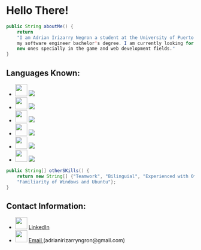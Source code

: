 # Hello There!


```java
public String aboutMe() {
    return 
    "I am Adrian Irizarry Negron a student at the University of Puerto Rico Mayaguez currently on my third year of
    my software engineer bachelor's degree. I am currently looking for any opportunities to improve my skills and learn 
    new ones specially in the game and web development fields."
}
```


## Languages Known:
<ul>
    <li><img src="https://cdn.jsdelivr.net/gh/devicons/devicon/icons/cplusplus/cplusplus-original.svg" height = "32px" width = "32px" /> <img src = "https://progress-bar.dev/75/"/> </li>
    <li><img src="https://cdn.jsdelivr.net/gh/devicons/devicon/icons/java/java-original-wordmark.svg" height = "32px" width = "32px" /> <img src = "https://progress-bar.dev/75/"/> </li>
    <li><img src="https://cdn.jsdelivr.net/gh/devicons/devicon/icons/python/python-original.svg" height = "32px" width = "32px" /> <img src = "https://progress-bar.dev/50/"/> </li>
    <li><img src="https://cdn.jsdelivr.net/gh/devicons/devicon/icons/html5/html5-original.svg" height = "32px" width = "32px" /> <img src = "https://progress-bar.dev/25/"/> </li>
    <li><img src="https://cdn.jsdelivr.net/gh/devicons/devicon/icons/css3/css3-original.svg" height = "32px" width = "32px" /> <img src = "https://progress-bar.dev/25/"/> </li>
    <li><img src="https://cdn.jsdelivr.net/gh/devicons/devicon/icons/javascript/javascript-original.svg" height = "32px" width = "32px" /> <img src = "https://progress-bar.dev/25/"/> </li>
</ul>

```java
public String[] otherSKills() {
    return new String[] {"Teamwork", "Bilinguial", "Experienced with Office Tools", "Problem Solver", "Good Communicator",
    "Familiarity of Windows and Ubuntu"};
}
```
## Contact Information:
<ul>
<li> <img src="https://cdn.jsdelivr.net/gh/devicons/devicon/icons/linkedin/linkedin-original.svg" height="32px" width="32px" /> <a href="https://www.linkedin.com/in/adrian-irizarry-negron-b37a7422a/"> LinkedIn </a> </li>

<li> <img src="https://cdn.jsdelivr.net/gh/devicons/devicon/icons/google/google-original.svg" height="32px" width="32px" /> <a href="mailto:adrianirizarryngron@gmail.com"> Email </a> (adrianirizarryngron@gmail.com) </li>

</ul>



 

